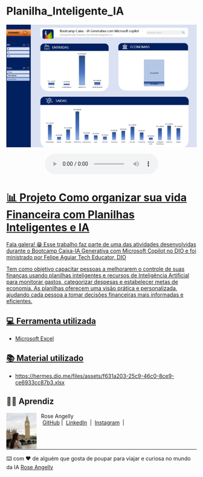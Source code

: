 # Planilha_Inteligente_IA

<p align="center">
<img 
    src="./Tela.png"
    width="600"
/>
</p>

<p align="center">
    <a href="https://github.com/roseangelly/Planilha_Inteligente_IA/raw/refs/heads/main/Projeto%20Planilha.xlsx> Planilha Inteligente 💵</a>

</p>

<div align="center">
    <audio src="output/podcast_editado.MP3" controls title="Podcast editado"></audio>
</div>

# 📊 Projeto Como organizar sua vida Financeira com Planilhas Inteligentes e IA

Fala galera! 😁 Esse trabalho faz parte de uma das atividades desenvolvidas durante o Bootcamp Caixa-IA Generativa com Microsoft Copilot no DIO e foi ministrado por Felipe Aguiar
Tech Educator, DIO

Tem como objetivo capacitar pessoas a melhorarem o controle de suas finanças usando planilhas inteligentes e recursos de Inteligência Artificial 
para monitorar gastos, categorizar despesas e estabelecer metas de economia. As planilhas oferecem uma visão prática e personalizada, 
ajudando cada pessoa a tomar decisões financeiras mais informadas e eficientes.


## 💻 Ferramenta utilizada

- Microsoft Excel

## 📚 Material utilizado

- https://hermes.dio.me/files/assets/f631a203-25c9-46c0-8ce9-ce6933cc87b3.xlsx


## 👨‍💻 Aprendiz

<p>
    <img 
      align=left 
      margin=10 
      width=80 
      src="./viagem.PNG"
    />
    <p>&nbsp&nbsp&nbspRose Angelly<br>
    &nbsp&nbsp&nbsp
    <a href="https://github.com/roseangelly">
    GitHub</a>&nbsp;|&nbsp;
    <a href="https://www.linkedin.com/in/
rose-angelly-cabral-022059225">LinkedIn</a>
&nbsp;|&nbsp;
    <a href="https://www.instagram.com/rose.angelly/profilecard/?igsh=MXZ5bxOTIxeGIndw==/">
    Instagram</a>
&nbsp;|&nbsp;</p>
</p>
<br/><br/>
<p>

---

⌨️ com ❤️ de alguém que gosta de poupar para viajar e curiosa no mundo da IA [Rose Angelly](https://github.com/roseangelly)
